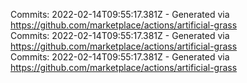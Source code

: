 Commits: 2022-02-14T09:55:17.381Z - Generated via https://github.com/marketplace/actions/artificial-grass
<br>
Commits: 2022-02-14T09:55:17.381Z - Generated via https://github.com/marketplace/actions/artificial-grass
<br>
Commits: 2022-02-14T09:55:17.381Z - Generated via https://github.com/marketplace/actions/artificial-grass
<br>

